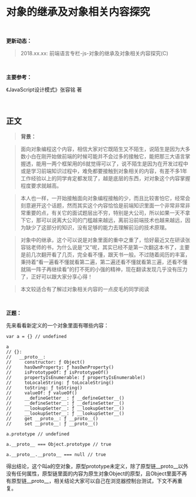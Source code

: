 # 对象的继承及对象相关内容探究

<br>

**更新动态：**

> 2018.xx.xx: 前端语言专栏-js-对象的继承及对象相关内容探究(C)

<br>

**主要参考：**

《JavaScript设计模式》张容铭 著

<br>

## 正文

> **背景：**

> 面向对象编程这个内容，相信大家对它既陌生又不陌生，说陌生是因为大多数小白在刚开始做前端的时候可能并不会过多的接触它，能把那三大语言掌握透，能用一两个框架用的6就觉得可以了，说不陌生是因为在开发过程中或是学习前端知识过程中，难免都要接触到对象相关的内容，有差不多1年工作经验以上的同学肯定都发现了，越是底层的东西，对对象这个内容掌握程度要求就越高。

> 本人也一样，一开始接触面向对象编程接触的少，而且比较害怕它，经常会刻意避开这个话题，然而其实这个内容恰恰是前端知识里面一个非常非常非常重要的点，有关它的面试题层出不穷，特别是大公司，所以如果一天不拿下它，那可以说离大公司的门槛越来越远，离前沿前端技术也越来越远，因为缺少了这部分的知识，没有足够的能力去理解前沿的技术原理。

> 对象中的继承，这个可以说是对象里面的重中之重了，恰好最近又在研读张容铭老师的书，为什么说是“又”呢，其实已经不是第一次翻这本书了，主要是前几次翻开看了几页，完全看不懂，跟天书一般。不过随着阅历的丰富，秉持着“看一遍看不懂就看第二遍，第二遍还看不懂就看第三遍，还看不懂就隔一阵子再继续看”的打不死的小强的精神，现在翻读发现几乎没有压力了，正好可以跟大家分享心得！

> 本文较适合有了解过对象相关内容的一点皮毛的同学阅读

<br>

**正题：**

先来看看新定义的一个对象里面有哪些内容：

    var a = {} // undefined

    a
    // {}:
    //   __proto__:
    //     constructor: ƒ Object()
    //     hasOwnProperty: ƒ hasOwnProperty()
    //     isPrototypeOf: ƒ isPrototypeOf()
    //     propertyIsEnumerable: ƒ propertyIsEnumerable()
    //     toLocaleString: ƒ toLocaleString()
    //     toString: ƒ toString()
    //     valueOf: ƒ valueOf()
    //     __defineGetter__: ƒ __defineGetter__()
    //     __defineSetter__: ƒ __defineSetter__()
    //     __lookupGetter__: ƒ __lookupGetter__()
    //     __lookupSetter__: ƒ __lookupSetter__()
    //     get __proto__: ƒ __proto__()
    //     set __proto__: ƒ __proto__()

    a.prototype // undefined
    
    a.__proto__ === Object.prototype // true

    a.__proto__.__proto__ === null // true

得出结论，这个叫a的空对象，原型prototype未定义，除了原型链__proto__以外没有任何属性，原型链里面的内容为原生对象Object的原型，且Object里面不再有原型链__proto__，相关结论大家可以自己在浏览器控制台测试，下文不再重复。
